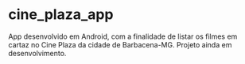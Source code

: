 # cine_plaza_app
App desenvolvido em Android, com a finalidade de listar os filmes em cartaz no Cine Plaza da cidade de Barbacena-MG. Projeto ainda em desenvolvimento.
